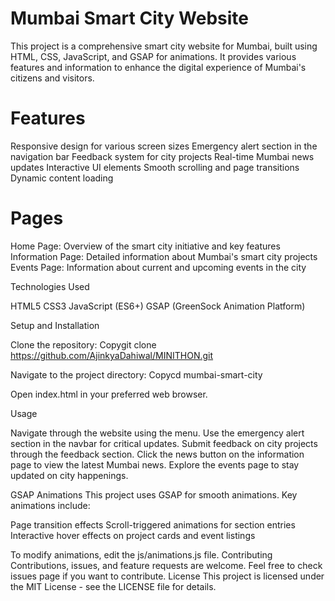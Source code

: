 # Mumbai Smart City Website
This project is a comprehensive smart city website for Mumbai, built using HTML, CSS, JavaScript, and GSAP for animations. It provides various features and information to enhance the digital experience of Mumbai's citizens and visitors.


# Features

Responsive design for various screen sizes
Emergency alert section in the navigation bar
Feedback system for city projects
Real-time Mumbai news updates
Interactive UI elements
Smooth scrolling and page transitions
Dynamic content loading

# Pages

Home Page: Overview of the smart city initiative and key features
Information Page: Detailed information about Mumbai's smart city projects
Events Page: Information about current and upcoming events in the city

Technologies Used

HTML5
CSS3
JavaScript (ES6+)
GSAP (GreenSock Animation Platform)


Setup and Installation

Clone the repository:
Copygit clone https://github.com/AjinkyaDahiwal/MINITHON.git

Navigate to the project directory:
Copycd mumbai-smart-city

Open index.html in your preferred web browser.

Usage

Navigate through the website using the menu.
Use the emergency alert section in the navbar for critical updates.
Submit feedback on city projects through the feedback section.
Click the news button on the information page to view the latest Mumbai news.
Explore the events page to stay updated on city happenings.

GSAP Animations
This project uses GSAP for smooth animations. Key animations include:

Page transition effects
Scroll-triggered animations for section entries
Interactive hover effects on project cards and event listings

To modify animations, edit the js/animations.js file.
Contributing
Contributions, issues, and feature requests are welcome. Feel free to check issues page if you want to contribute.
License
This project is licensed under the MIT License - see the LICENSE file for details.
